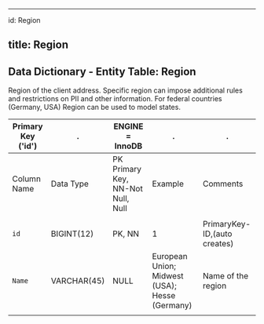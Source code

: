 
---
id: Region

title: Region
---

## Data Dictionary - Entity Table: Region

Region of the client address. Specific region can impose additional rules and restrictions on PII and other information.
For federal countries (Germany, USA) Region can be used to model states.		


| Primary Key ('id')|.|ENGINE = InnoDB|.|.|
|---|---|---|---|---|
|Column Name|Data Type|PK Primary Key, NN-Not Null, Null|Example|Comments|
||
|`id`|BIGINT(12)|PK, NN|1|PrimaryKey-ID,(auto creates)|
|`Name`|VARCHAR(45)|NULL|European Union; Midwest (USA); Hesse (Germany)|Name of the region|
||
